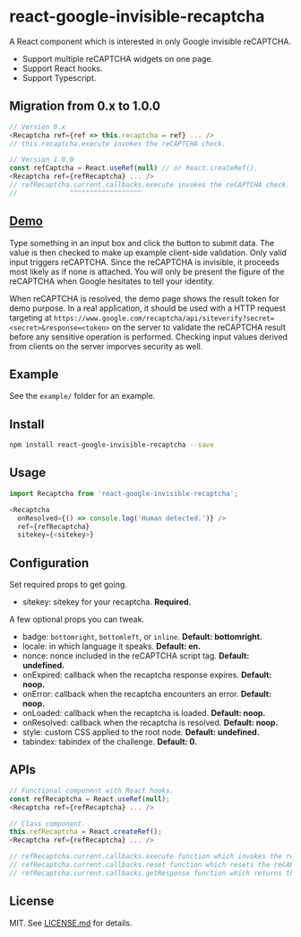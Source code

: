 # react-google-invisible-recaptcha #

A React component which is interested in only Google invisible reCAPTCHA.

* Support multiple reCAPTCHA widgets on one page.
* Support React hooks.
* Support Typescript.

## Migration from 0.x to 1.0.0

```js
// Version 0.x
<Recaptcha ref={ref => this.recaptcha = ref} ... />
// this.recaptcha.execute invokes the reCAPTCHA check.

// Version 1.0.0
const refCaptcha = React.useRef(null) // or React.createRef().
<Recaptcha ref={refRecaptcha} ... />
// refRecaptcha.current.callbacks.execute invokes the reCAPTCHA check.
//             ^^^^^^^^^^^^^^^^^^
```

## [Demo][demo] ##

Type something in an input box and click the button to submit data. The value is then checked to make up example client-side validation. Only valid input triggers reCAPTCHA. Since the reCAPTCHA is invisible, it proceeds most likely as if none is attached. You will only be present the figure of the reCAPTCHA when Google hesitates to tell your identity.

When reCAPTCHA is resolved, the demo page shows the result token for demo purpose. In a real application, it should be used with a HTTP request targeting at `https://www.google.com/recaptcha/api/siteverify?secret=<secret>&response=<token>` on the server to validate the reCAPTCHA result before any sensitive operation is performed. Checking input values derived from clients on the server imporves security as well.

## Example ##

See the `example/` folder for an example.

## Install ##

```sh
npm install react-google-invisible-recaptcha --save
```

## Usage ##

```js
import Recaptcha from 'react-google-invisible-recaptcha';

<Recaptcha
  onResolved={() => console.log('Human detected.')} />
  ref={refRecaptcha}
  sitekey={<sitekey>}
```

## Configuration ##

Set required props to get going.

* sitekey: sitekey for your recaptcha. **Required.**

A few optional props you can tweak.

* badge: `bottomright`, `bottomleft`, or `inline`. **Default: bottomright.**
* locale: in which language it speaks. **Default: en.**
* nonce: nonce included in the reCAPTCHA script tag. **Default: undefined.**
* onExpired: callback when the recaptcha response expires. **Default: noop.**
* onError: callback when the recaptcha encounters an error. **Default: noop.**
* onLoaded: callback when the recaptcha is loaded. **Default: noop.**
* onResolved: callback when the recaptcha is resolved. **Default: noop.**
* style: custom CSS applied to the root node. **Default: undefined.**
* tabindex: tabindex of the challenge. **Default: 0.**

## APIs ##

```js
// Functional component with React hooks.
const refRecaptcha = React.useRef(null);
<Recaptcha ref={refRecaptcha} ... />

// Class component.
this.refRecaptcha = React.createRef();
<Recaptcha ref={refRecaptcha} ... />

// refRecaptcha.current.callbacks.execute function which invokes the reCAPTCHA check.
// refRecaptcha.current.callbacks.reset function which resets the reCAPTCHA widget.
// refRecaptcha.current.callbacks.getResponse function which returns the response token.
```

## License ##

MIT. See [LICENSE.md](http://github.com/szchenghuang/react-google-invisible-recaptcha/blob/master/LICENSE.md) for details.

[demo]: https://szchenghuang.github.io/react-google-invisible-recaptcha/
